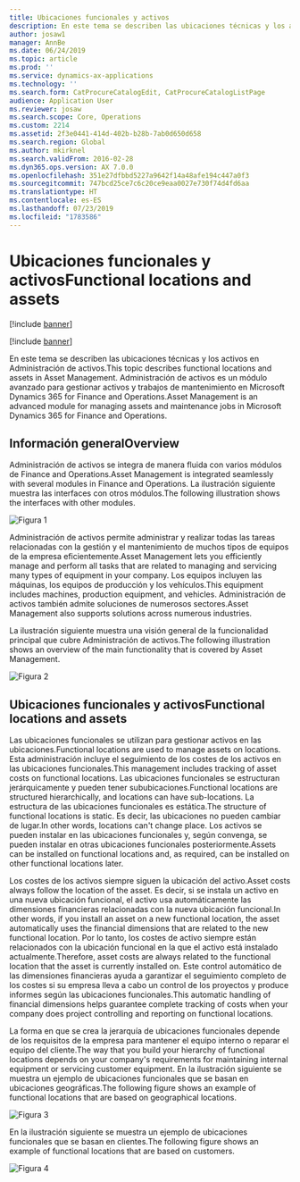 ```yaml
---
title: Ubicaciones funcionales y activos
description: En este tema se describen las ubicaciones técnicas y los activos en Administración de activos. Administración de activos es un módulo avanzado para gestionar activos y trabajos de mantenimiento en Microsoft Dynamics 365 for Finance and Operations.
author: josaw1
manager: AnnBe
ms.date: 06/24/2019
ms.topic: article
ms.prod: ''
ms.service: dynamics-ax-applications
ms.technology: ''
ms.search.form: CatProcureCatalogEdit, CatProcureCatalogListPage
audience: Application User
ms.reviewer: josaw
ms.search.scope: Core, Operations
ms.custom: 2214
ms.assetid: 2f3e0441-414d-402b-b28b-7ab0d650d658
ms.search.region: Global
ms.author: mkirknel
ms.search.validFrom: 2016-02-28
ms.dyn365.ops.version: AX 7.0.0
ms.openlocfilehash: 351e27dfbbd5227a9642f14a48afe194c447a0f3
ms.sourcegitcommit: 747bcd25ce7c6c20ce9eaa0027e730f74d4fd6aa
ms.translationtype: HT
ms.contentlocale: es-ES
ms.lasthandoff: 07/23/2019
ms.locfileid: "1783586"
---
```

# <a name="functional-locations-and-assets"></a><span data-ttu-id="34e55-104">Ubicaciones funcionales y activos</span><span class="sxs-lookup"><span data-stu-id="34e55-104">Functional locations and assets</span></span>

[!include [banner](../../includes/banner.md)]

[!include [banner](../../includes/preview-banner.md)]

<span data-ttu-id="34e55-105">En este tema se describen las ubicaciones técnicas y los activos en Administración de activos.</span><span class="sxs-lookup"><span data-stu-id="34e55-105">This topic describes functional locations and assets in Asset Management.</span></span> <span data-ttu-id="34e55-106">Administración de activos es un módulo avanzado para gestionar activos y trabajos de mantenimiento en Microsoft Dynamics 365 for Finance and Operations.</span><span class="sxs-lookup"><span data-stu-id="34e55-106">Asset Management is an advanced module for managing assets and maintenance jobs in Microsoft Dynamics 365 for Finance and Operations.</span></span>

## <a name="overview"></a><span data-ttu-id="34e55-107">Información general</span><span class="sxs-lookup"><span data-stu-id="34e55-107">Overview</span></span>

<span data-ttu-id="34e55-108">Administración de activos se integra de manera fluida con varios módulos de Finance and Operations.</span><span class="sxs-lookup"><span data-stu-id="34e55-108">Asset Management is integrated seamlessly with several modules in Finance and Operations.</span></span> <span data-ttu-id="34e55-109">La ilustración siguiente muestra las interfaces con otros módulos.</span><span class="sxs-lookup"><span data-stu-id="34e55-109">The following illustration shows the interfaces with other modules.</span></span>

![Figura 1](media/01-overview-image.png)

<span data-ttu-id="34e55-111">Administración de activos permite administrar y realizar todas las tareas relacionadas con la gestión y el mantenimiento de muchos tipos de equipos de la empresa eficientemente.</span><span class="sxs-lookup"><span data-stu-id="34e55-111">Asset Management lets you efficiently manage and perform all tasks that are related to managing and servicing many types of equipment in your company.</span></span> <span data-ttu-id="34e55-112">Los equipos incluyen las máquinas, los equipos de producción y los vehículos.</span><span class="sxs-lookup"><span data-stu-id="34e55-112">This equipment includes machines, production equipment, and vehicles.</span></span> <span data-ttu-id="34e55-113">Administración de activos también admite soluciones de numerosos sectores.</span><span class="sxs-lookup"><span data-stu-id="34e55-113">Asset Management also supports solutions across numerous industries.</span></span>

<span data-ttu-id="34e55-114">La ilustración siguiente muestra una visión general de la funcionalidad principal que cubre Administración de activos.</span><span class="sxs-lookup"><span data-stu-id="34e55-114">The following illustration shows an overview of the main functionality that is covered by Asset Management.</span></span>

![Figura 2](media/02-overview-image.png)

## <a name="functional-locations-and-assets"></a><span data-ttu-id="34e55-116">Ubicaciones funcionales y activos</span><span class="sxs-lookup"><span data-stu-id="34e55-116">Functional locations and assets</span></span>

<span data-ttu-id="34e55-117">Las ubicaciones funcionales se utilizan para gestionar activos en las ubicaciones.</span><span class="sxs-lookup"><span data-stu-id="34e55-117">Functional locations are used to manage assets on locations.</span></span> <span data-ttu-id="34e55-118">Esta administración incluye el seguimiento de los costes de los activos en las ubicaciones funcionales.</span><span class="sxs-lookup"><span data-stu-id="34e55-118">This management includes tracking of asset costs on functional locations.</span></span> <span data-ttu-id="34e55-119">Las ubicaciones funcionales se estructuran jerárquicamente y pueden tener sububicaciones.</span><span class="sxs-lookup"><span data-stu-id="34e55-119">Functional locations are structured hierarchically, and locations can have sub-locations.</span></span> <span data-ttu-id="34e55-120">La estructura de las ubicaciones funcionales es estática.</span><span class="sxs-lookup"><span data-stu-id="34e55-120">The structure of functional locations is static.</span></span> <span data-ttu-id="34e55-121">Es decir, las ubicaciones no pueden cambiar de lugar.</span><span class="sxs-lookup"><span data-stu-id="34e55-121">In other words, locations can't change place.</span></span> <span data-ttu-id="34e55-122">Los activos se pueden instalar en las ubicaciones funcionales y, según convenga, se pueden instalar en otras ubicaciones funcionales posteriormente.</span><span class="sxs-lookup"><span data-stu-id="34e55-122">Assets can be installed on functional locations and, as required, can be installed on other functional locations later.</span></span>

<span data-ttu-id="34e55-123">Los costes de los activos siempre siguen la ubicación del activo.</span><span class="sxs-lookup"><span data-stu-id="34e55-123">Asset costs always follow the location of the asset.</span></span> <span data-ttu-id="34e55-124">Es decir, si se instala un activo en una nueva ubicación funcional, el activo usa automáticamente las dimensiones financieras relacionadas con la nueva ubicación funcional.</span><span class="sxs-lookup"><span data-stu-id="34e55-124">In other words, if you install an asset on a new functional location, the asset automatically uses the financial dimensions that are related to the new functional location.</span></span> <span data-ttu-id="34e55-125">Por lo tanto, los costes de activo siempre están relacionados con la ubicación funcional en la que el activo está instalado actualmente.</span><span class="sxs-lookup"><span data-stu-id="34e55-125">Therefore, asset costs are always related to the functional location that the asset is  currently installed on.</span></span> <span data-ttu-id="34e55-126">Este control automático de las dimensiones financieras ayuda a garantizar el seguimiento completo de los costes si su empresa lleva a cabo un control de los proyectos y produce informes según las ubicaciones funcionales.</span><span class="sxs-lookup"><span data-stu-id="34e55-126">This automatic handling of financial dimensions helps guarantee complete tracking of costs when your company does project controlling and reporting on functional locations.</span></span>

<span data-ttu-id="34e55-127">La forma en que se crea la jerarquía de ubicaciones funcionales depende de los requisitos de la empresa para mantener el equipo interno o reparar el equipo del cliente.</span><span class="sxs-lookup"><span data-stu-id="34e55-127">The way that you build your hierarchy of functional locations depends on your company's requirements for maintaining internal equipment or servicing customer equipment.</span></span> <span data-ttu-id="34e55-128">En la ilustración siguiente se muestra un ejemplo de ubicaciones funcionales que se basan en ubicaciones geográficas.</span><span class="sxs-lookup"><span data-stu-id="34e55-128">The following figure shows an example of functional locations that are based on geographical locations.</span></span>

![Figura 3](media/03-overview-image.png)

<span data-ttu-id="34e55-130">En la ilustración siguiente se muestra un ejemplo de ubicaciones funcionales que se basan en clientes.</span><span class="sxs-lookup"><span data-stu-id="34e55-130">The following figure shows an example of functional locations that are based on customers.</span></span>

![Figura 4](media/04-overview-image.png)

